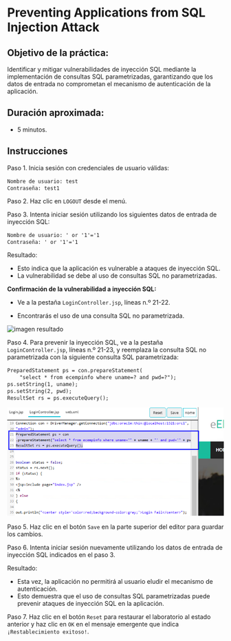 # Preventing Applications from SQL Injection Attack

## Objetivo de la práctica:

Identificar y mitigar vulnerabilidades de inyección SQL mediante la implementación de consultas SQL parametrizadas, garantizando que los datos de entrada no comprometan el mecanismo de autenticación de la aplicación.

## Duración aproximada:
- 5 minutos.

## Instrucciones 

Paso 1. Inicia sesión con credenciales de usuario válidas:

    Nombre de usuario: test
    Contraseña: test1

Paso 2. Haz clic en `LOGOUT` desde el menú.

Paso 3. Intenta iniciar sesión utilizando los siguientes datos de entrada de inyección SQL:

    Nombre de usuario: ' or '1'='1
    Contraseña: ' or '1'='1

Resultado:
- Esto indica que la aplicación es vulnerable a ataques de inyección SQL.
- La vulnerabilidad se debe al uso de consultas SQL no parametrizadas.

**Confirmación de la vulnerabilidad a inyección SQL:**

- Ve a la pestaña `LoginController.jsp`, líneas n.º 21-22.

- Encontrarás el uso de una consulta SQL no parametrizada.

![imagen resultado](.../CASELabs/Images/img15.png)

Paso 4. Para prevenir la inyección SQL, ve a la pestaña `LoginController.jsp`, líneas n.º 21-23, y reemplaza la consulta SQL no parametrizada con la siguiente consulta SQL parametrizada:

    PreparedStatement ps = con.prepareStatement(
        "select * from ecempinfo where uname=? and pwd=?");
    ps.setString(1, uname);
    ps.setString(2, pwd);
    ResultSet rs = ps.executeQuery();

![imagen resultado](../images/img16.png)

Paso 5. Haz clic en el botón `Save` en la parte superior del editor para guardar los cambios.

Paso 6. Intenta iniciar sesión nuevamente utilizando los datos de entrada de inyección SQL indicados en el paso 3.

Resultado: 
- Esta vez, la aplicación no permitirá al usuario eludir el mecanismo de autenticación.
- Esto demuestra que el uso de consultas SQL parametrizadas puede prevenir ataques de inyección SQL en la aplicación.

Paso 7. Haz clic en el botón `Reset` para restaurar el laboratorio al estado anterior y haz clic en `OK` en el mensaje emergente que indica `¡Restablecimiento exitoso!`.
